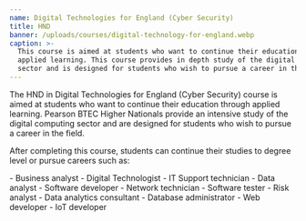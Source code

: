 ```yaml
---
name: Digital Technologies for England (Cyber Security)
title: HND
banner: /uploads/courses/digital-technology-for-england.webp
caption: >-
  This course is aimed at students who want to continue their education through
  applied learning. This course provides in depth study of the digital computing
  sector and is designed for students who wish to pursue a career in the field.
---
```


The HND in Digital Technologies for England (Cyber Security) course is aimed at students who want to continue their education through applied learning. Pearson BTEC Higher Nationals provide an intensive study of the digital computing sector and are designed for students who wish to pursue a career in the field.

After completing this course, students can continue their studies to degree level or pursue careers such as:

\- Business analyst
\- Digital Technologist
\- IT Support technician
\- Data analyst
\- Software developer
\- Network technician
\- Software tester
\- Risk analyst
\- Data analytics consultant
\- Database administrator
\- Web developer
\- IoT developer
